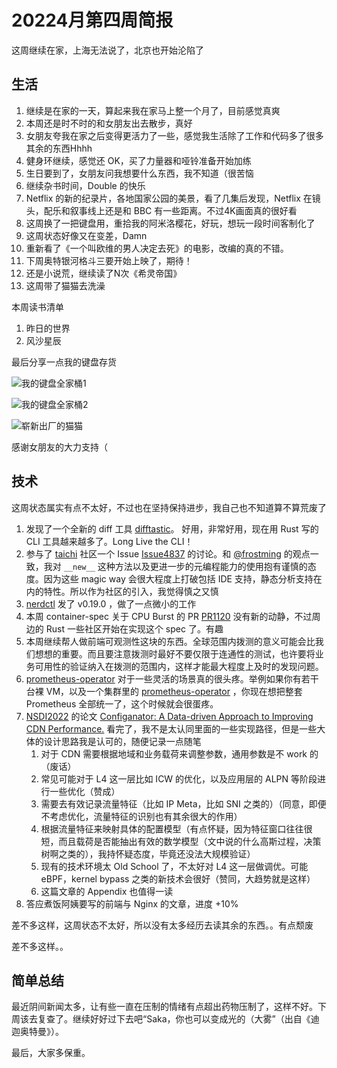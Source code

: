 # 20224月第四周简报

这周继续在家，上海无法说了，北京也开始沦陷了

## 生活

1. 继续是在家的一天，算起来我在家马上整一个月了，目前感觉真爽
2. 本周还是时不时的和女朋友出去散步，真好
3. 女朋友夸我在家之后变得更活力了一些，感觉我生活除了工作和代码多了很多其余的东西Hhhh
4. 健身环继续，感觉还 OK，买了力量器和哑铃准备开始加练
5. 生日要到了，女朋友问我想要什么东西，我不知道（很苦恼
6. 继续杂书时间，Double 的快乐
7. Netflix 的新的纪录片，各地国家公园的美景，看了几集后发现，Netflix 在镜头，配乐和叙事线上还是和 BBC 有一些距离。不过4K画面真的很好看
8. 这周换了一把键盘用，重拾我的阿米洛樱花，好玩，想玩一段时间客制化了
9. 这周状态好像又在变差，Damn
10. 重新看了《一个叫欧维的男人决定去死》的电影，改编的真的不错。
11. 下周奥特银河格斗三要开始上映了，期待！
12. 还是小说荒，继续读了N次《希灵帝国》
13. 这周带了猫猫去洗澡

本周读书清单

1. 昨日的世界
2. 风沙星辰

最后分享一点我的键盘存货

![我的键盘全家桶1](https://user-images.githubusercontent.com/7054676/164979708-ab261f6f-679a-4836-a9d5-baed8af785c5.png)

![我的键盘全家桶2](https://user-images.githubusercontent.com/7054676/164979730-0feef8d3-08da-41b7-a147-f9c9e39c79ce.png)

![崭新出厂的猫猫](https://user-images.githubusercontent.com/7054676/164985123-7041711c-8f0f-416e-ba2c-8442d0c2daa4.png)

感谢女朋友的大力支持（

## 技术

这周状态属实有点不太好，不过也在坚持保持进步，我自己也不知道算不算荒废了

1. 发现了一个全新的 diff 工具 [difftastic](https://github.com/Wilfred/difftastic)。 好用，非常好用，现在用 Rust 写的 CLI 工具越来越多了。Long Live the CLI！
2. 参与了 [taichi](https://github.com/taichi-dev/taichi) 社区一个 Issue [Issue4837](https://github.com/taichi-dev/taichi/issues/4837) 的讨论。和 [@frostming](https://github.com/frostming) 的观点一致，我对 `__new__` 这种方法以及更进一步的元编程能力的使用抱有谨慎的态度。因为这些 magic way 会很大程度上打破包括 IDE 支持，静态分析支持在内的特性。所以作为社区的引入，我觉得慎之又慎
3. [nerdctl](https://github.com/containerd/nerdctl) 发了 v0.19.0 ，做了一点微小的工作
4. 本周 container-spec 关于 CPU Burst 的 PR [PR1120](https://github.com/opencontainers/runtime-spec/pull/1120) 没有新的动静，不过周边的 Rust 一些社区开始在实现这个 spec 了。有趣
5. 本周继续帮人做前端可观测性这块的东西。全球范围内拨测的意义可能会比我们想想的重要。而且要注意拨测时最好不要仅限于连通性的测试，也许要将业务可用性的验证纳入在拨测的范围内，这样才能最大程度上及时的发现问题。
6. [prometheus-operator](https://github.com/prometheus-operator/prometheus-operator) 对于一些灵活的场景真的很头疼。举例如果你有若干台裸 VM，以及一个集群里的 [prometheus-operator](https://github.com/prometheus-operator/prometheus-operator) ，你现在想把整套 Prometheus 全部统一了，这个时候就会很蛋疼。
7. [NSDI2022](https://www.usenix.org/conference/nsdi22) 的论文 [Configanator: A Data-driven Approach to Improving CDN Performance.](https://www.usenix.org/conference/nsdi22/presentation/naseer) 看完了，我不是太认同里面的一些实现路径，但是一些大体的设计思路我是认可的，随便记录一点随笔
    1. 对于 CDN 需要根据地域和业务载荷来调整参数，通用参数是不 work 的（废话）
    2. 常见可能对于 L4 这一层比如 ICW 的优化，以及应用层的 ALPN 等阶段进行一些优化（赞成）
    3. 需要去有效记录流量特征（比如 IP Meta，比如 SNI 之类的）（同意，即便不考虑优化，流量特征的识别也有其余很大的作用）
    4. 根据流量特征来映射具体的配置模型（有点怀疑，因为特征窗口往往很短，而且载荷是否能抽出有效的数学模型（文中说的什么高斯过程，决策树啊之类的），我持怀疑态度，毕竟还没法大规模验证）
    5. 现有的技术环境太 Old School 了，不太好对 L4 这一层做调优。可能 eBPF，kernel bypass 之类的新技术会很好（赞同，大趋势就是这样）
    6. 这篇文章的 Appendix 也值得一读
8. 答应煮饭阿姨要写的前端与 Nginx 的文章，进度 +10%

差不多这样，这周状态不太好，所以没有太多经历去读其余的东西。。有点颓废

差不多这样。。

## 简单总结

最近阴间新闻太多，让有些一直在压制的情绪有点超出药物压制了，这样不好。下周该去复查了。继续好好过下去吧“Saka，你也可以变成光的（大雾”（出自《迪迦奥特曼》）。

最后，大家多保重。
